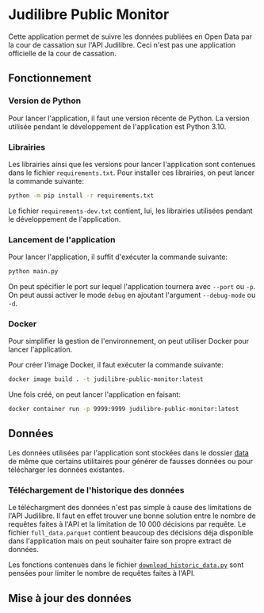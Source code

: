 # Judilibre Public Monitor

Cette application permet de suivre les données publiées en Open Data par la cour de cassation sur l'API Judilibre. Ceci n'est pas une application officielle de la cour de cassation.

## Fonctionnement

### Version de Python

Pour lancer l'application, il faut une version récente de Python. La version utilisée pendant le développement de l'application est Python 3.10.

### Librairies

Les librairies ainsi que les versions pour lancer l'application sont contenues dans le fichier `requirements.txt`. Pour installer ces librairies, on peut lancer la commande suivante:

```sh
python -m pip install -r requirements.txt
```

Le fichier `requirements-dev.txt` contient, lui, les librairies utilisées pendant le développement de l'application.

### Lancement de l'application

Pour lancer l'application, il suffit d'exécuter la commande suivante:

```sh
python main.py
```

On peut spécifier le port sur lequel l'application tournera avec `--port` ou `-p`. On peut aussi activer le mode `debug` en ajoutant l'argument `--debug-mode` ou `-d`.

### Docker

Pour simplifier la gestion de l'environnement, on peut utiliser Docker pour lancer l'application.

Pour créer l'image Docker, il faut exécuter la commande suivante:

```sh
docker image build . -t judilibre-public-monitor:latest
```

Une fois créé, on peut lancer l'application en faisant:

```sh
docker container run -p 9999:9999 judilibre-public-monitor:latest
```

## Données

Les données utilisées par l'application sont stockées dans le dossier [data](/judilibre-public-monitor/data) de même que certains utilitaires pour générer de fausses données ou pour télécharger les données existantes.

### Téléchargement de l'historique des données

Le téléchargment des données n'est pas simple à cause des limitations de l'API Judilibre. Il faut en effet trouver une bonne solution entre le nombre de requêtes faites à l'API et la limitation de 10 000 décisions par requête. Le fichier `full_data.parquet` contient beaucoup des décisions déja disponible dans l'application mais on peut souhaiter faire son propre extract de données.

Les fonctions contenues dans le fichier [`download_historic_data.py`](/judilibre-public-monitor/data/download_historic_data.py) sont pensées pour limiter le nombre de requêtes faites à l'API.

## Mise à jour des données
